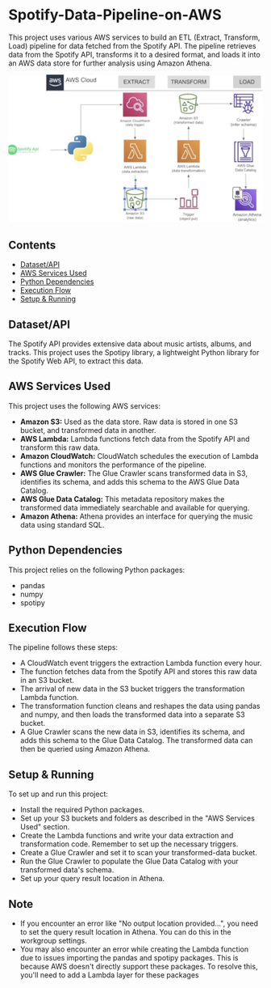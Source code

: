 # Spotify-Data-Pipeline-on-AWS
This project uses various AWS services to build an ETL (Extract, Transform, Load) pipeline for data fetched from the Spotify API. The pipeline retrieves data from the Spotify API, transforms it to a desired format, and loads it into an AWS data store for further analysis using Amazon Athena.

![alt text](https://github.com/Ani6629/Spotify-Data-Pipeline-on-AWS/blob/main/88C8909F-19E2-48DF-812D-F2FD99B77B63.jpg)
## Contents

- [Dataset/API](#datasetapi)
- [AWS Services Used](#aws-services-used)
- [Python Dependencies](#python-dependencies)
- [Execution Flow](#execution-flow)
- [Setup & Running](#setup--running)

<a name="datasetapi"></a>
## Dataset/API

The Spotify API provides extensive data about music artists, albums, and tracks. This project uses the Spotipy library, a lightweight Python library for the Spotify Web API, to extract this data.

<a name="aws-services-used"></a>
## AWS Services Used

This project uses the following AWS services:

- **Amazon S3:** Used as the data store. Raw data is stored in one S3 bucket, and transformed data in another.
- **AWS Lambda:** Lambda functions fetch data from the Spotify API and transform this raw data.
- **Amazon CloudWatch:** CloudWatch schedules the execution of Lambda functions and monitors the performance of the pipeline.
- **AWS Glue Crawler:** The Glue Crawler scans transformed data in S3, identifies its schema, and adds this schema to the AWS Glue Data Catalog.
- **AWS Glue Data Catalog:** This metadata repository makes the transformed data immediately searchable and available for querying.
- **Amazon Athena:** Athena provides an interface for querying the music data using standard SQL.

<a name="python-dependencies"></a>
## Python Dependencies

This project relies on the following Python packages:

- pandas
- numpy
- spotipy

<a name="execution-flow"></a>

## Execution Flow
The pipeline follows these steps:

- A CloudWatch event triggers the extraction Lambda function every hour.
- The function fetches data from the Spotify API and stores this raw data in an S3 bucket.
- The arrival of new data in the S3 bucket triggers the transformation Lambda function.
- The transformation function cleans and reshapes the data using pandas and numpy, and then loads the transformed data into a separate S3 bucket.
- A Glue Crawler scans the new data in S3, identifies its schema, and adds this schema to the Glue Data Catalog.
The transformed data can then be queried using Amazon Athena.

<a name="setup--running"></a>

## Setup & Running
To set up and run this project:

- Install the required Python packages.
- Set up your S3 buckets and folders as described in the "AWS Services Used" section.
- Create the Lambda functions and write your data extraction and transformation code. Remember to set up the necessary triggers.
- Create a Glue Crawler and set it to scan your transformed-data bucket.
- Run the Glue Crawler to populate the Glue Data Catalog with your transformed data's schema.
- Set up your query result location in Athena.

## Note
- If you encounter an error like "No output location provided...", you need to set the query result location in Athena. You can do this in the workgroup settings.
- You may also encounter an error while creating the Lambda function due to issues importing the pandas and spotipy packages. This is because AWS doesn't directly support these packages. To resolve this, you'll need to add a Lambda layer for these packages




